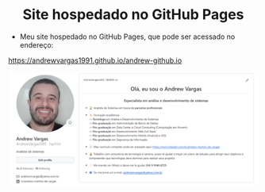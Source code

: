<h1 align="center">Site hospedado no GitHub Pages</h1>

- Meu site hospedado no GitHub Pages, que pode ser acessado no endereço:

https://andrewvargas1991.github.io/andrew-github.io

![Screenshot](https://github.com/AndrewVargas1991/andrew-github.io/blob/main/Capa.png)
